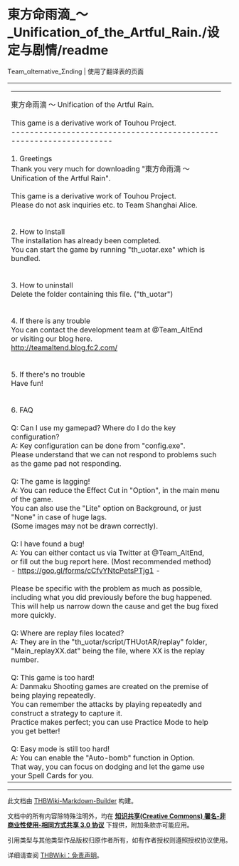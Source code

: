 # 東方命雨滴_～_Unification_of_the_Artful_Rain./设定与剧情/readme

<!-- source html: G:\repos\THBWiki-Markdown-Builder\THBWikiMarkdown\Temp\main\f\f6\ns0%3A%E6%9D%B1%E6%96%B9%E5%91%BD%E9%9B%A8%E6%BB%B4_%EF%BD%9E_Unification_of_the_Artful_Rain%2E%2F%E8%AE%BE%E5%AE%9A%E4%B8%8E%E5%89%A7%E6%83%85%2Freadme.html -->

Τeam_αlternative_Σnding | 使用了翻译表的页面

  
  

  


<table><tbody><tr class="tt-content" id="=-1" data-pos="&#91;&quot;=&quot;,1&#93;"><td class="tt-ja" lang="ja"><div class="poem"><hr>東方命雨滴 ～ Unification of the Artful Rain.<br><br>                    This game is a derivative work of Touhou Project.<br>-------------------------------------------------------------------<br><br>1. Greetings<br>	Thank you very much for downloading "東方命雨滴 ～ Unification of the Artful Rain".<br>	<br>	This game is a derivative work of Touhou Project.<br>	Please do not ask inquiries etc. to Team Shanghai Alice.<br>	<br>	<br>2. How to Install<br>	The installation has already been completed.<br>	You can start the game by running "th_uotar.exe" which is bundled.<br>	<br><br>3. How to uninstall<br>	Delete the folder containing this file. ("th_uotar")<br>	<br><br>4. If there is any trouble<br>	You can contact the development team at @Team_AltEnd<br>	or visiting our blog here.<br>	<a rel="nofollow" class="external free" href="http://teamaltend.blog.fc2.com/">http://teamaltend.blog.fc2.com/</a><br>	<br>	<br>5. If there's no trouble<br>	Have fun!<br>	<br>	<br>6. FAQ<br><br>	Q: Can I use my gamepad? Where do I do the key configuration?<br>	A: Key configuration can be done from "config.exe".<br>	Please understand that we can not respond to problems such as the game pad not responding.<br><br>	Q: The game is lagging!<br>	A: You can reduce the Effect Cut in "Option", in the main menu of the game.<br>	You can also use the "Lite" option on Background, or just "None" in case of huge lags.<br>	(Some images may not be drawn correctly).<br><br>	Q: I have found a bug!<br>	A: You can either contact us via Twitter at @Team_AltEnd,<br>	or fill out the bug report here. (Most recommended method)<br>	- <a rel="nofollow" class="external free" href="https://goo.gl/forms/cCfvYNtcPetsPTjg1">https://goo.gl/forms/cCfvYNtcPetsPTjg1</a> -<br><br>	Please be specific with the problem as much as possible, including what you did previously before the bug happened.<br>	This will help us narrow down the cause and get the bug fixed more quickly.<br><br>	Q: Where are replay files located?<br>	A: They are in the "th_uotar/script/THUotAR/replay" folder,<br>	"Main_replayXX.dat" being the file, where XX is the replay number.<br><br>	Q: This game is too hard!<br>	A: Danmaku Shooting games are created on the premise of being playing repeatedly.<br>	You can remember the attacks by playing repeatedly and construct a strategy to capture it.<br>	Practice makes perfect; you can use Practice Mode to help you get better!<br>	<br>	Q: Easy mode is still too hard!<br>	A: You can enable the "Auto-bomb" function in Option. <br>	That way, you can focus on dodging and let the game use your Spell Cards for you.</div></td><td class="tt-zh" lang="zh"><div class="poem"></div></td></tr></tbody></table>


  
  

  





---

此文档由 [THBWiki-Markdown-Builder](https://github.com/Delsin-Yu/THBWiki-Markdown-Builder) 构建。

文档中的所有内容除特殊注明外，均在 [**知识共享(Creative Commons) 署名-非商业性使用-相同方式共享 3.0 协议**](https://creativecommons.org/licenses/by-sa/3.0/deed.zh-hans) 下提供，附加条款亦可能应用。

引用类型与其他类型作品版权归原作者所有，如有作者授权则遵照授权协议使用。

详细请查阅 [THBWiki：免责声明](https://thbwiki.cc/THBWiki:%E5%85%8D%E8%B4%A3%E5%A3%B0%E6%98%8E)。

